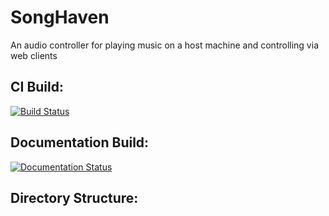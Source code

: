 SongHaven
=========

An audio controller for playing music on a host machine and controlling via web clients

CI Build:
---------

[![Build Status](https://travis-ci.org/jghibiki/SongHaven.svg?branch=master)](https://travis-ci.org/jghibiki/SongHaven)

Documentation Build:
--------------------

[![Documentation Status](https://readthedocs.org/projects/songhaven/badge/?version=latest)](http://songhaven.readthedocs.org/en/latest/)


Directory Structure:
---------------------
